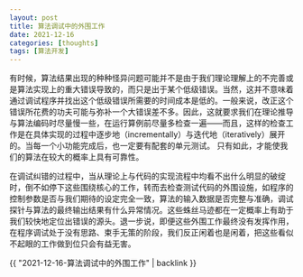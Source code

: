 ```yaml
---
layout: post
title: 算法调试中的外围工作
date: 2021-12-16
categories: [thoughts]
tags: [算法开发]
---
```


有时候，算法结果出现的种种怪异问题可能并不是由于我们理论理解上的不完善或是算法实现上的重大错误导致的，而只是出于某个低级错误。当然，这并不意味着通过调试程序并找出这个低级错误所需要的时间成本是低的。一般来说，改正这个错误所花费的功夫可能与弥补一个大错误差不多。因此，这就要求我们在理论推导与算法编码时尽量慢一些，在运行算例前尽量多检查一遍——而且，这样的检查工作是在具体实现的过程中逐步地（incrementally）与迭代地（iteratively）展开的。当每一个小功能完成后，也一定要有配套的单元测试。 只有如此，才能使我们的算法在较大的概率上具有可靠性。

在调试纠错的过程中，当从理论上与代码的实现流程中均看不出什么明显的破绽时，倒不如停下这些围绕核心的工作，转而去检查测试代码的外围设施，如程序的控制参数是否与我们期待的设定完全一致，算法的输入数据是否完整与准确，调试探针与算法的最终输出结果有什么异常情况。这些蛛丝马迹都在一定概率上有助于我们较快地定位出错误的源头。退一步说，即便这些外围工作最终没有发挥作用，在程序调试处于没有思路、束手无策的阶段，我们反正闲着也是闲着，把这些看似不起眼的工作做到位只会有益无害。

{{ "2021-12-16-算法调试中的外围工作" | backlink }}

